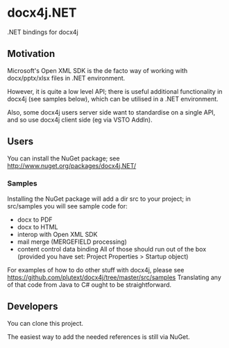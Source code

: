 # docx4j.NET

.NET bindings for docx4j

## Motivation

Microsoft's Open XML SDK is the de facto way of working with docx/pptx/xlsx files in .NET environment.

However, it is quite a low level API; there is useful additional functionality in docx4j (see samples below), which can be utilised in a .NET environment.

Also, some docx4j users server side want to standardise on a single API, and so use docx4j client side (eg via VSTO AddIn).

## Users

You can install the NuGet package; see http://www.nuget.org/packages/docx4j.NET/

### Samples

Installing the NuGet package will add a dir src to your project; in src/samples you will see sample code for:
- docx to PDF
- docx to HTML
- interop with Open XML SDK
- mail merge (MERGEFIELD processing)
- content control data binding
All of those should run out of the box (provided you have set: Project Properties > Startup object)

For examples of how to do other stuff with docx4j, please see https://github.com/plutext/docx4j/tree/master/src/samples
Translating any of that code from Java to C# ought to be straightforward.

## Developers

You can clone this project.

The easiest way to add the needed references is still via NuGet.
